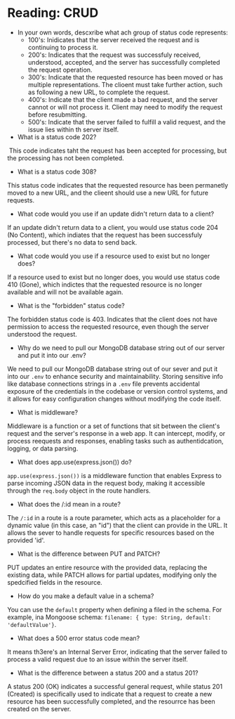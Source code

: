 # Reading: CRUD

- In your own words, descxribe what ach group of status code represents: 
  - 100's: Inidicates that the server received the request and is continuing to process it. 
  - 200's: Indicates that the request was successfuly received, understood, accepted, and the server has successfully completed the request operation. 
  - 300's: Indicate that the requested resource has been moved or has multiple representations. The clioent must take further action, such as following a new URL, to complete the request. 
  - 400's: Indicate that the client made a bad request, and the server cannot or will not process it. Client may need to modify the request before resubmitting. 
  - 500's: Indicate that the server failed to fulfill a valid request, and the issue lies within th server itself. 
- What is a status code 202? 

​	This code indicates taht the request has been accepted for processing, but the processing has not been completed. 

- What is a status code 308? 

This status code indicates that the requested resource has been permanetly moved to a new URL, and the clieent should use a new URL for future requests. 

- What code would you use if an update didn't return data to a client? 

If an update didn't return data to a client, you would use status code 204 (No Content), which indiates that the request has been successfuly processed, but there's no data to send back. 

- What code would you use if a resource used to exist but no longer does? 

If a resource used to exist but no longer does, you would use status code 410 (Gone), which indictes that the requested resource is no longer available and will not be available again. 

- What is the "forbidden" status code? 

The forbidden status code is 403. Indicates that the client does not have permission to access the requested resource, even though the server understood the request. 

- Why do we need to pull our MongoDB database string out of our server and put it into our .env?

We need to pull our MongoDB database string out of our sever and put it into our `.env` to enhance security and maintainability. Storing sensitive info like database connections strings in a `.env` file prevents accidental exposure of the credentials in the codebase or version control systems, and it allows for easy configuration changes without modifying the code itself. 

- What is middleware?

Middleware is a function or a set of functions that sit between the client's request and the server's response in a web app. It can intercept, modify, or process reequests and responses, enabling tasks such as authentidcation, logging, or data parsing. 

- What does app.use(express.json()) do?

`app.use(express.json())` is a middleware function that enables Express to parse incoming JSON data in the request body, making it accessible through the `req.body` object in the route handlers. 

- What does the /:id mean in a route?

The `/:id` in a route is a route parameter, which acts as a placeholder for a dynamic value (in this case, an "id") that the client can provide in the URL. It allows the sever to handle requests for specific resources based on the provided 'id'. 

- What is the difference between PUT and PATCH?

PUT updates an entire resource with the provided data, replacing the existing data, while PATCH allows for partial updates, modifying only the spedcified fields in the resource. 

- How do you make a default value in a schema? 

You can use the `default` property when defining a filed in the schema. For example, ina Mongoose schema: `filename: { type: String, default: 'defaultValue'}`. 

- What does a 500 error status code mean?

It means th3ere's an Internal Server Error, indicating that the server failed to process a valid request due to an issue within the server itself. 

- What is the difference between a status 200 and a status 201?

A status 200 (OK) indicates a successful general request, while status 201 (Created) is specifically used to indicate that a request to create a new resource has been successfully completed, and the resourrce has been created on the server. 